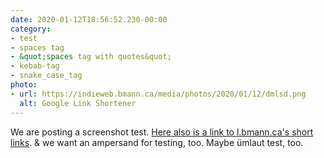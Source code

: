 ```yaml
---
date: 2020-01-12T18:56:52.230-00:00
category:
- test
- spaces tag
- &quot;spaces tag with quotes&quot;
- kebab-tag
- snake_case_tag
photo:
- url: https://indieweb.bmann.ca/media/photos/2020/01/12/dmlsd.png
  alt: Google Link Shortener
---
```

We are posting a screenshot test. [Here also is a link to l.bmann.ca's short links](http://l.bmann.ca/content.py). & we want an ampersand for testing, too. Maybe ümlaut test, too.
